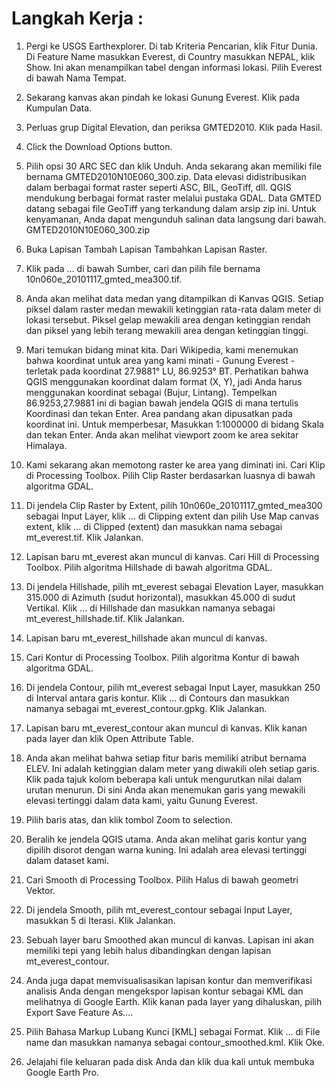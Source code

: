# Langkah Kerja :

1. Pergi ke USGS Earthexplorer. Di tab Kriteria Pencarian, klik Fitur Dunia. Di Feature Name masukkan Everest, di Country masukkan NEPAL, klik Show. Ini akan menampilkan tabel dengan informasi lokasi. Pilih Everest di bawah Nama Tempat.

2. Sekarang kanvas akan pindah ke lokasi Gunung Everest. Klik pada Kumpulan Data.

3. Perluas grup Digital Elevation, dan periksa GMTED2010. Klik pada Hasil.

4. Click the Download Options button.

5. Pilih opsi 30 ARC SEC dan klik Unduh. Anda sekarang akan memiliki file bernama GMTED2010N10E060_300.zip. Data elevasi didistribusikan dalam berbagai format raster seperti ASC, BIL, GeoTiff, dll. QGIS mendukung berbagai format raster melalui pustaka GDAL. Data GMTED datang sebagai file GeoTiff yang terkandung dalam arsip zip ini. Untuk kenyamanan, Anda dapat mengunduh salinan data langsung dari bawah. GMTED2010N10E060_300.zip

6. Buka Lapisan Tambah Lapisan Tambahkan Lapisan Raster.

7. Klik pada … di bawah Sumber, cari dan pilih file bernama 10n060e_20101117_gmted_mea300.tif.

8. Anda akan melihat data medan yang ditampilkan di Kanvas QGIS. Setiap piksel dalam raster medan mewakili ketinggian rata-rata dalam meter di lokasi tersebut. Piksel gelap mewakili area dengan ketinggian rendah dan piksel yang lebih terang mewakili area dengan ketinggian tinggi.

9. Mari temukan bidang minat kita. Dari Wikipedia, kami menemukan bahwa koordinat untuk area yang kami minati - Gunung Everest - terletak pada koordinat 27.9881° LU, 86.9253° BT. Perhatikan bahwa QGIS menggunakan koordinat dalam format (X, Y), jadi Anda harus menggunakan koordinat sebagai (Bujur, Lintang). Tempelkan 86.9253,27.9881 ini di bagian bawah jendela QGIS di mana tertulis Koordinasi dan tekan Enter. Area pandang akan dipusatkan pada koordinat ini. Untuk memperbesar, Masukkan 1:1000000 di bidang Skala dan tekan Enter. Anda akan melihat viewport zoom ke area sekitar Himalaya.

10. Kami sekarang akan memotong raster ke area yang diminati ini. Cari Klip di Processing Toolbox. Pilih Clip Raster berdasarkan luasnya di bawah algoritma GDAL.

11. Di jendela Clip Raster by Extent, pilih 10n060e_20101117_gmted_mea300 sebagai Input Layer, klik ... di Clipping extent dan pilih Use Map canvas extent, klik ... di Clipped (extent) dan masukkan nama sebagai mt_everest.tif. Klik Jalankan.

12. Lapisan baru mt_everest akan muncul di kanvas. Cari Hill di Processing Toolbox. Pilih algoritma Hillshade di bawah algoritma GDAL.

13. Di jendela Hillshade, pilih mt_everest sebagai Elevation Layer, masukkan 315.000 di Azimuth (sudut horizontal), masukkan 45.000 di sudut Vertikal. Klik ... di Hillshade dan masukkan namanya sebagai mt_everest_hillshade.tif. Klik Jalankan.

14. Lapisan baru mt_everest_hillshade akan muncul di kanvas.

15. Cari Kontur di Processing Toolbox. Pilih algoritma Kontur di bawah algoritma GDAL.

16. Di jendela Contour, pilih mt_everest sebagai Input Layer, masukkan 250 di Interval antara garis kontur. Klik ... di Contours dan masukkan namanya sebagai mt_everest_contour.gpkg. Klik Jalankan.

17. Lapisan baru mt_everest_contour akan muncul di kanvas. Klik kanan pada layer dan klik Open Attribute Table.

18. Anda akan melihat bahwa setiap fitur baris memiliki atribut bernama ELEV. Ini adalah ketinggian dalam meter yang diwakili oleh setiap garis. Klik pada tajuk kolom beberapa kali untuk mengurutkan nilai dalam urutan menurun. Di sini Anda akan menemukan garis yang mewakili elevasi tertinggi dalam data kami, yaitu Gunung Everest.

19. Pilih baris atas, dan klik tombol Zoom to selection.

20. Beralih ke jendela QGIS utama. Anda akan melihat garis kontur yang dipilih disorot dengan warna kuning. Ini adalah area elevasi tertinggi dalam dataset kami.

21. Cari Smooth di Processing Toolbox. Pilih Halus di bawah geometri Vektor.

22. Di jendela Smooth, pilih mt_everest_contour sebagai Input Layer, masukkan 5 di Iterasi. Klik Jalankan.

23. Sebuah layer baru Smoothed akan muncul di kanvas. Lapisan ini akan memiliki tepi yang lebih halus dibandingkan dengan lapisan mt_everest_contour.

24. Anda juga dapat memvisualisasikan lapisan kontur dan memverifikasi analisis Anda dengan mengekspor lapisan kontur sebagai KML dan melihatnya di Google Earth. Klik kanan pada layer yang dihaluskan, pilih Export Save Feature As….

25. Pilih Bahasa Markup Lubang Kunci [KML] sebagai Format. Klik ... di File name dan masukkan namanya sebagai contour_smoothed.kml. Klik Oke.

26. Jelajahi file keluaran pada disk Anda dan klik dua kali untuk membuka Google Earth Pro.
 

